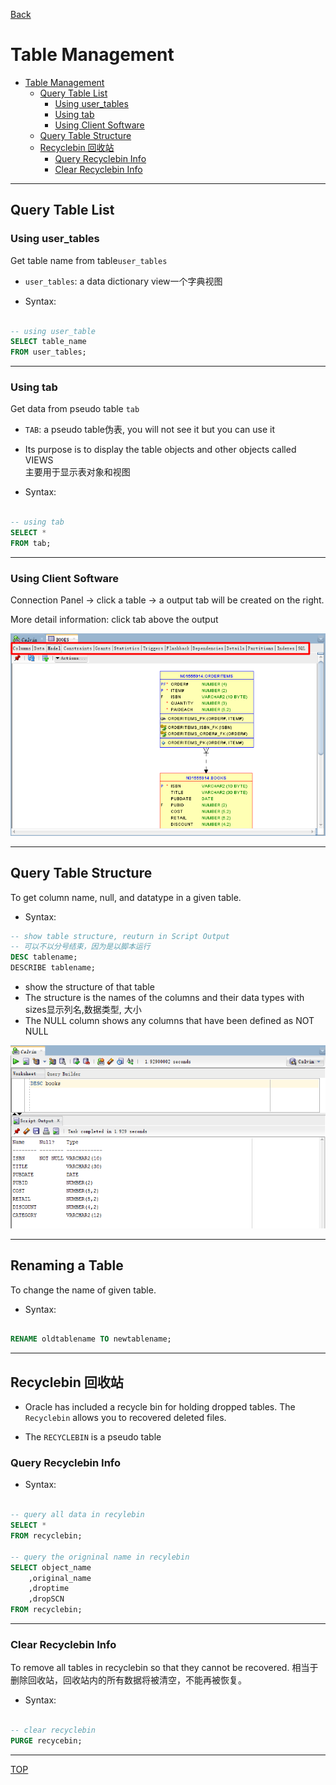 [Back](../index.md)

# Table Management

- [Table Management](#table-management)
    - [Query Table List](#query-table-list)
        - [Using user_tables](#using-usertables)
        - [Using tab](#using-tab)
        - [Using Client Software](#using-client-software)
    - [Query Table Structure](#query-table-structure)
    - [Recyclebin 回收站](#recyclebin-回收站)
        - [Query Recyclebin Info](#query-recyclebin-info)
        - [Clear Recyclebin Info](#clear-recyclebin-info)

---

## Query Table List

### Using user_tables

Get table name from table`user_tables`
- `user_tables`: a data dictionary view一个字典视图
    &emsp;

- Syntax:
```sql

-- using user_table
SELECT table_name
FROM user_tables;

```

---

### Using tab

Get data from pseudo table `tab`
- `TAB`: a pseudo table伪表, you will not see it but you can use it
- Its purpose is to display the table objects and other objects called VIEWS<br>主要用于显示表对象和视图
    &emsp;

- Syntax:
```sql

-- using tab
SELECT *
FROM tab;

```

---

### Using Client Software

Connection Panel -> click a table -> a output tab will be created on the right.

More detail information: click tab above the output

![tab_above](../_pic/table/tab_above.png)

---

## Query Table Structure

To get column name, null, and datatype in a given table.

- Syntax:

```SQL
-- show table structure, reuturn in Script Output
-- 可以不以分号结束，因为是以脚本运行
DESC tablename;
DESCRIBE tablename;

```

- show the structure of that table
- The structure is the names of the columns and their data types with sizes显示列名,数据类型, 大小
- The NULL column shows any columns that have been defined as NOT NULL

![desc_table](../_pic/table/desc_table.png)

---

## Renaming a Table

To change the name of given table.

- Syntax:
```sql

RENAME oldtablename TO newtablename;

```

---

## Recyclebin 回收站

- Oracle has included a recycle bin for holding dropped tables. The `Recyclebin` allows you to recovered deleted files.

- The `RECYCLEBIN` is a pseudo table 

### Query Recyclebin Info

- Syntax:
```sql

-- query all data in recylebin
SELECT *
FROM recyclebin;

-- query the origninal name in recylebin
SELECT object_name
    ,original_name
    ,droptime
    ,dropSCN
FROM recyclebin;

```

---

### Clear Recyclebin Info

To remove all tables in recyclebin so that they cannot be recovered.
相当于删除回收站，回收站内的所有数据将被清空，不能再被恢复。

- Syntax:
```sql

-- clear recyclebin
PURGE recycebin;

```

---

[TOP](#table-management)
